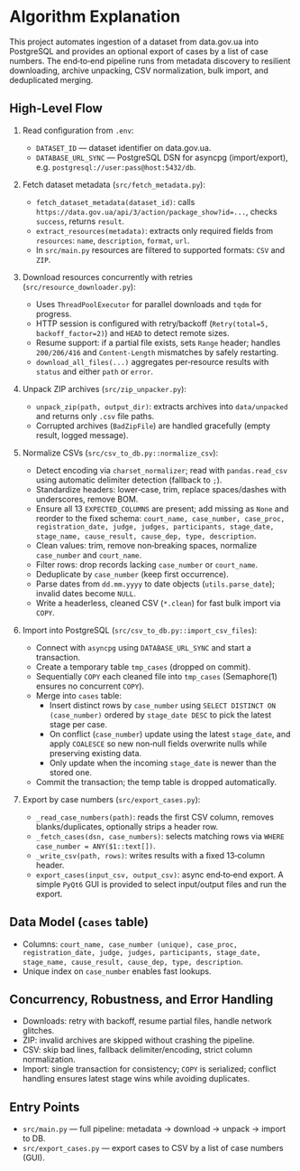 
# Algorithm Explanation

This project automates ingestion of a dataset from data.gov.ua into PostgreSQL 
and provides an optional export of cases by a list of case numbers. The end‑to‑end pipeline 
runs from metadata discovery to resilient downloading, archive unpacking, CSV normalization, bulk import, 
and deduplicated merging.

## High‑Level Flow

1) Read configuration from `.env`:
   - `DATASET_ID` — dataset identifier on data.gov.ua.
   - `DATABASE_URL_SYNC` — PostgreSQL DSN for asyncpg (import/export), e.g. `postgresql://user:pass@host:5432/db`.

2) Fetch dataset metadata (`src/fetch_metadata.py`):
   - `fetch_dataset_metadata(dataset_id)`: calls `https://data.gov.ua/api/3/action/package_show?id=...`, checks `success`, returns `result`.
   - `extract_resources(metadata)`: extracts only required fields from `resources`: `name`, `description`, `format`, `url`.
   - In `src/main.py` resources are filtered to supported formats: `CSV` and `ZIP`.

3) Download resources concurrently with retries (`src/resource_downloader.py`):
   - Uses `ThreadPoolExecutor` for parallel downloads and `tqdm` for progress.
   - HTTP session is configured with retry/backoff (`Retry(total=5, backoff_factor=2)`) and `HEAD` to detect remote sizes.
   - Resume support: if a partial file exists, sets `Range` header; handles `200/206/416` and `Content-Length` mismatches by safely restarting.
   - `download_all_files(...)` aggregates per‑resource results with `status` and either `path` or `error`.

4) Unpack ZIP archives (`src/zip_unpacker.py`):
   - `unpack_zip(path, output_dir)`: extracts archives into `data/unpacked` and returns only `.csv` file paths.
   - Corrupted archives (`BadZipFile`) are handled gracefully (empty result, logged message).

5) Normalize CSVs (`src/csv_to_db.py::normalize_csv`):
   - Detect encoding via `charset_normalizer`; read with `pandas.read_csv` using automatic delimiter detection (fallback to `;`).
   - Standardize headers: lower‑case, trim, replace spaces/dashes with underscores, remove BOM.
   - Ensure all 13 `EXPECTED_COLUMNS` are present; add missing as `None` and reorder to the fixed schema:
     `court_name, case_number, case_proc, registration_date, judge, judges, participants, stage_date, stage_name, cause_result, cause_dep, type, description`.
   - Clean values: trim, remove non‑breaking spaces, normalize `case_number` and `court_name`.
   - Filter rows: drop records lacking `case_number` or `court_name`.
   - Deduplicate by `case_number` (keep first occurrence).
   - Parse dates from `dd.mm.yyyy` to date objects (`utils.parse_date`); invalid dates become `NULL`.
   - Write a headerless, cleaned CSV (`*.clean`) for fast bulk import via `COPY`.

6) Import into PostgreSQL (`src/csv_to_db.py::import_csv_files`):
   - Connect with `asyncpg` using `DATABASE_URL_SYNC` and start a transaction.
   - Create a temporary table `tmp_cases` (dropped on commit).
   - Sequentially `COPY` each cleaned file into `tmp_cases` (Semaphore(1) ensures no concurrent `COPY`).
   - Merge into `cases` table:
     - Insert distinct rows by `case_number` using `SELECT DISTINCT ON (case_number)` ordered by `stage_date DESC` to pick the latest stage per case.
     - On conflict (`case_number`) update using the latest `stage_date`, and apply `COALESCE` so new non‑null fields overwrite nulls while preserving existing data.
     - Only update when the incoming `stage_date` is newer than the stored one.
   - Commit the transaction; the temp table is dropped automatically.

7) Export by case numbers (`src/export_cases.py`):
   - `_read_case_numbers(path)`: reads the first CSV column, removes blanks/duplicates, optionally strips a header row.
   - `_fetch_cases(dsn, case_numbers)`: selects matching rows via `WHERE case_number = ANY($1::text[])`.
   - `_write_csv(path, rows)`: writes results with a fixed 13‑column header.
   - `export_cases(input_csv, output_csv)`: async end‑to‑end export. A simple `PyQt6` GUI is provided to select input/output files and run the export.

## Data Model (`cases` table)

- Columns: `court_name, case_number (unique), case_proc, registration_date, judge, judges, participants, stage_date, stage_name, cause_result, cause_dep, type, description`.
- Unique index on `case_number` enables fast lookups.

## Concurrency, Robustness, and Error Handling

- Downloads: retry with backoff, resume partial files, handle network glitches.
- ZIP: invalid archives are skipped without crashing the pipeline.
- CSV: skip bad lines, fallback delimiter/encoding, strict column normalization.
- Import: single transaction for consistency; `COPY` is serialized; conflict handling ensures latest stage wins while avoiding duplicates.

## Entry Points

- `src/main.py` — full pipeline: metadata → download → unpack → import to DB.
- `src/export_cases.py` — export cases to CSV by a list of case numbers (GUI).
